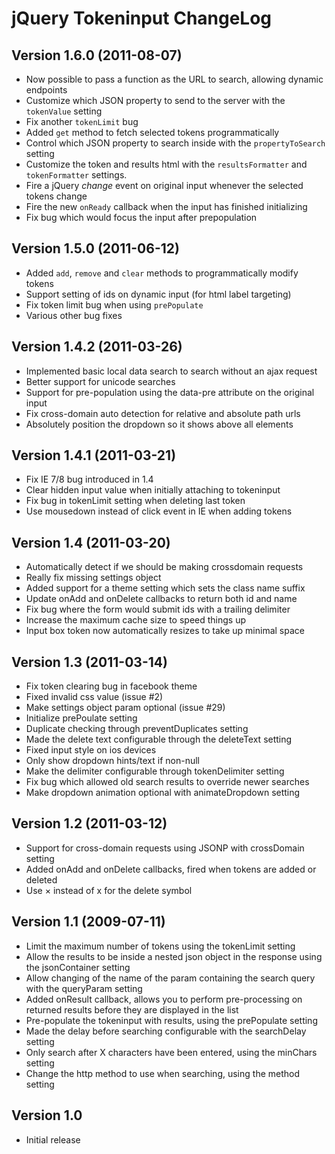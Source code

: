 jQuery Tokeninput ChangeLog
===========================

Version 1.6.0 (2011-08-07)
--------------------------
- Now possible to pass a function as the URL to search, allowing dynamic endpoints
- Customize which JSON property to send to the server with the `tokenValue` setting
- Fix another `tokenLimit` bug
- Added `get` method to fetch selected tokens programmatically
- Control which JSON property to search inside with the `propertyToSearch` setting
- Customize the token and results html with the `resultsFormatter` and `tokenFormatter` settings.
- Fire a jQuery *change* event on original input whenever the selected tokens change
- Fire the new `onReady` callback when the input has finished initializing
- Fix bug which would focus the input after prepopulation

Version 1.5.0 (2011-06-12)
--------------------------
- Added `add`, `remove` and `clear` methods to programmatically modify tokens
- Support setting of ids on dynamic input (for html label targeting)
- Fix token limit bug when using `prePopulate`
- Various other bug fixes

Version 1.4.2 (2011-03-26)
--------------------------
- Implemented basic local data search to search without an ajax request
- Better support for unicode searches
- Support for pre-population using the data-pre attribute on the original input
- Fix cross-domain auto detection for relative and absolute path urls
- Absolutely position the dropdown so it shows above all elements

Version 1.4.1 (2011-03-21)
--------------------------
- Fix IE 7/8 bug introduced in 1.4
- Clear hidden input value when initially attaching to tokeninput
- Fix bug in tokenLimit setting when deleting last token
- Use mousedown instead of click event in IE when adding tokens

Version 1.4 (2011-03-20)
------------------------
- Automatically detect if we should be making crossdomain requests
- Really fix missing settings object
- Added support for a theme setting which sets the class name suffix
- Update onAdd and onDelete callbacks to return both id and name
- Fix bug where the form would submit ids with a trailing delimiter
- Increase the maximum cache size to speed things up
- Input box token now automatically resizes to take up minimal space

Version 1.3 (2011-03-14)
------------------------
- Fix token clearing bug in facebook theme
- Fixed invalid css value (issue #2)
- Make settings object param optional (issue #29)
- Initialize prePoulate setting
- Duplicate checking through preventDuplicates setting
- Made the delete text configurable through the deleteText setting
- Fixed input style on ios devices
- Only show dropdown hints/text if non-null
- Make the delimiter configurable through tokenDelimiter setting
- Fix bug which allowed old search results to override newer searches
- Make dropdown animation optional with animateDropdown setting

Version 1.2 (2011-03-12)
------------------------
- Support for cross-domain requests using JSONP with crossDomain setting
- Added onAdd and onDelete callbacks, fired when tokens are added or deleted
- Use &times; instead of x for the delete symbol

Version 1.1 (2009-07-11)
------------------------
- Limit the maximum number of tokens using the tokenLimit setting
- Allow the results to be inside a nested json object in the response using the
  jsonContainer setting
- Allow changing of the name of the param containing the search query with the
  queryParam setting
- Added onResult callback, allows you to perform pre-processing on returned
  results before they are displayed in the list
- Pre-populate the tokeninput with results, using the prePopulate setting
- Made the delay before searching configurable with the searchDelay setting
- Only search after X characters have been entered, using the minChars setting
- Change the http method to use when searching, using the method setting

Version 1.0
-----------
- Initial release